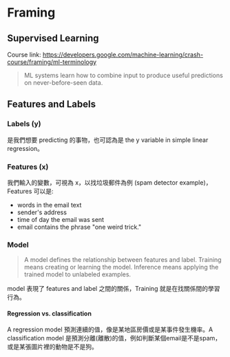# Framing

## Supervised Learning

Course link: https://developers.google.com/machine-learning/crash-course/framing/ml-terminology

> ML systems learn how to combine input to produce useful predictions on never-before-seen data.


## Features and Labels

### Labels (y)

是我們想要 predicting 的事物，也可認為是 the y variable in simple linear regression。

### Features (x)

我們輸入的變數，可視為 x，以找垃圾郵件為例 (spam detector example)，Features 可以是:

* words in the email text
* sender's address
* time of day the email was sent
* email contains the phrase "one weird trick."

### Model

> A model defines the relationship between features and label.
> Training means creating or learning the model. 
> Inference means applying the trained model to unlabeled examples.

model 表現了 features and label 之間的關係，Training 就是在找關係間的學習行為。

#### Regression vs. classification

A regression model 預測連續的值，像是某地區房價或是某事件發生機率。A classification model 是預測分離(離散)的值，例如判斷某個email是不是spam，或是某張圖片裡的動物是不是狗。